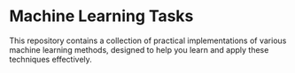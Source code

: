 # Machine Learning Tasks
This repository contains a collection of practical implementations of various machine learning methods, designed to help you learn and apply these techniques effectively.

